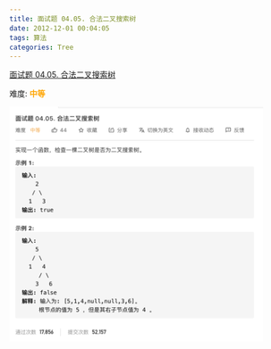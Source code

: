 ```yaml
---
title: 面试题 04.05. 合法二叉搜索树
date: 2012-12-01 00:04:05
tags: 算法
categories: Tree
---
```



[面试题 04.05. 合法二叉搜索树](https://leetcode-cn.com/problems/legal-binary-search-tree-lcci/)

难度:  <font color="orange">**中等**</font>


<img src="面试题-04-05-合法二叉搜索树/0.png" width = 90% height = 50% />


<br>
